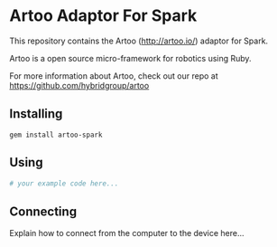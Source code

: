 # Artoo Adaptor For Spark

This repository contains the Artoo (http://artoo.io/) adaptor for Spark.

Artoo is a open source micro-framework for robotics using Ruby.

For more information about Artoo, check out our repo at https://github.com/hybridgroup/artoo

## Installing

```
gem install artoo-spark
```

## Using

```ruby
# your example code here...
```

## Connecting

Explain how to connect from the computer to the device here...
